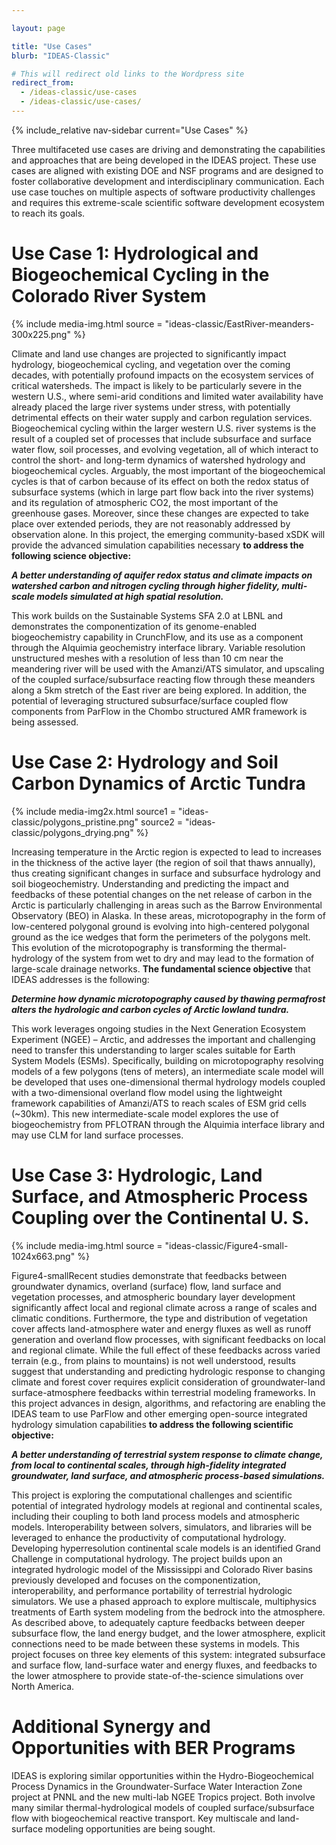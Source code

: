 ```yaml
---

layout: page

title: "Use Cases"
blurb: "IDEAS-Classic"

# This will redirect old links to the Wordpress site
redirect_from: 
  - /ideas-classic/use-cases
  - /ideas-classic/use-cases/
---
```





<!-- Sidebar Nav -->
<!-- ---------------------------------------------------------------------- -->

{% include_relative nav-sidebar current="Use Cases" %}

<!-- Content -->
<!-- ---------------------------------------------------------------------- -->


Three multifaceted use cases are driving and demonstrating the capabilities and approaches that are being developed in the IDEAS project. These use cases are aligned with existing DOE and NSF programs and are designed to foster collaborative development and interdisciplinary communication. Each use case touches on multiple aspects of software productivity challenges and requires this extreme-scale scientific software development ecosystem to reach its goals.

# Use Case 1: Hydrological and Biogeochemical Cycling in the Colorado River System

{% include media-img.html source = "ideas-classic/EastRiver-meanders-300x225.png" %}

Climate and land use changes are projected to significantly impact hydrology, biogeochemical cycling, and vegetation over the coming decades, with potentially profound impacts on the ecosystem services of critical watersheds. The impact is likely to be particularly severe in the western U.S., where semi-arid conditions and limited water availability have already placed the large river systems under stress, with potentially detrimental effects on their water supply and carbon regulation services.  Biogeochemical cycling within the larger western U.S. river systems is the result of a coupled set of processes that include subsurface and surface water flow, soil processes, and evolving vegetation, all of which interact to control the short- and long-term dynamics of watershed hydrology and biogeochemical cycles. Arguably, the most important of the biogeochemical cycles is that of carbon because of its effect on both the redox status of subsurface systems (which in large part flow back into the river systems) and its regulation of atmospheric CO2, the most important of the greenhouse gases. Moreover, since these changes are expected to take place over extended periods, they are not reasonably addressed by observation alone.  In this project, the emerging community-based xSDK will provide the advanced simulation capabilities necessary **to address the following science objective:**

***A better understanding of aquifer redox status and climate impacts on watershed carbon and nitrogen cycling through higher fidelity, multi-scale models simulated at high spatial resolution.***

This work builds on the Sustainable Systems SFA 2.0 at LBNL and demonstrates the componentization of its genome-enabled biogeochemistry capability in CrunchFlow, and its use as a component through the Alquimia geochemistry interface library. Variable resolution unstructured meshes with a resolution of less than 10 cm near the meandering river will be used with the Amanzi/ATS simulator, and upscaling of the coupled surface/subsurface reacting flow through these meanders along a 5km stretch of the East river are being explored.  In addition, the potential of leveraging structured subsurface/surface coupled flow components from ParFlow in the Chombo structured AMR framework is being assessed.

# Use Case 2: Hydrology and Soil Carbon Dynamics of Arctic Tundra

{% include media-img2x.html 
	source1 = "ideas-classic/polygons_pristine.png"
    source2 = "ideas-classic/polygons_drying.png"
%}

Increasing temperature in the Arctic region is expected to lead to increases in the thickness of the active layer (the region of soil that thaws annually), thus creating significant changes in surface and subsurface hydrology and soil biogeochemistry. Understanding and predicting the impact and feedbacks of these potential changes on the net release of carbon in the Arctic is particularly challenging in areas such as the Barrow Environmental Observatory (BEO) in Alaska.  In these areas,  microtopography in the form of low-centered polygonal ground is evolving into high-centered polygonal ground as the ice wedges that form the perimeters of the polygons melt.  This evolution of the microtopography is transforming the thermal-hydrology of the system from wet to dry and may lead to the formation of large-scale drainage networks.  **The fundamental science objective** that IDEAS addresses is the following:

***Determine how dynamic microtopography caused by thawing permafrost alters the hydrologic and carbon cycles of Arctic lowland tundra.***

This work leverages ongoing studies in the Next Generation Ecosystem Experiment (NGEE) – Arctic, and addresses the important and challenging need to transfer this understanding to larger scales suitable for Earth System Models (ESMs).   Specifically, building on microtopography resolving models of a few polygons (tens of meters), an intermediate scale model will be developed that uses one-dimensional thermal hydrology models coupled with a two-dimensional overland flow model using the lightweight framework capabilities of Amanzi/ATS to reach scales of ESM grid cells (~30km). This new intermediate-scale model explores the use of biogeochemistry from PFLOTRAN through the Alquimia interface library and may use CLM for land surface processes.

# Use Case 3: Hydrologic, Land Surface, and Atmospheric Process Coupling over the Continental U. S.

{% include media-img.html source = "ideas-classic/Figure4-small-1024x663.png" %}

Figure4-smallRecent studies demonstrate that feedbacks between groundwater dynamics, overland (surface) flow, land surface and vegetation processes, and atmospheric boundary layer development significantly affect local and regional climate across a range of scales and climatic conditions. Furthermore, the type and distribution of vegetation cover affects land-atmosphere water and energy fluxes as well as runoff generation and overland flow processes, with significant feedbacks on local and regional climate. While the full effect of these feedbacks across varied terrain (e.g., from plains to mountains) is not well understood, results suggest that understanding and predicting hydrologic response to changing climate and forest cover requires explicit consideration of groundwater-land surface-atmosphere feedbacks within terrestrial modeling frameworks.  In this project advances in design, algorithms, and refactoring are enabling the IDEAS team to use ParFlow and other emerging open-source integrated hydrology simulation capabilities **to address the following scientific objective:**

***A better understanding of terrestrial system response to climate change, from local to continental scales, through high-fidelity integrated groundwater, land surface, and atmospheric process-based simulations.***

This project is exploring the computational challenges and scientific potential of integrated hydrology models at regional and continental scales, including their coupling to both land process models and atmospheric models. Interoperability between solvers, simulators, and libraries will be leveraged to enhance the productivity of computational hydrology. Developing hyperresolution continental scale models is an identified Grand Challenge in computational hydrology. The project builds upon an integrated hydrologic model of the Mississippi and Colorado River basins previously developed and focuses on the componentization, interoperability, and performance portability of terrestrial hydrologic simulators. We use a phased approach to explore multiscale, multiphysics treatments of Earth system modeling from the bedrock into the atmosphere. As described above, to adequately capture feedbacks between deeper subsurface flow, the land energy budget, and the lower atmosphere, explicit connections need to be made between these systems in models. This project focuses on three key elements of this system: integrated subsurface and surface flow, land-surface water and energy fluxes, and feedbacks to the lower atmosphere to provide state-of-the-science simulations over North America.

# Additional Synergy and Opportunities with BER Programs

IDEAS is exploring similar opportunities within the Hydro-Biogeochemical Process Dynamics in the Groundwater-Surface Water Interaction Zone project at PNNL and the new multi-lab NGEE Tropics project. Both involve many similar thermal-hydrological models of coupled surface/subsurface flow with biogeochemical reactive transport. Key multiscale and land-surface modeling opportunities are being sought.
